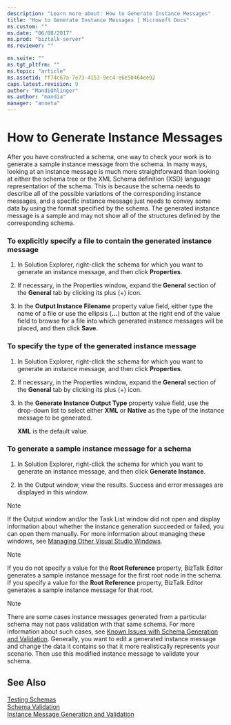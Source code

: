 ```yaml
---
description: "Learn more about: How to Generate Instance Messages"
title: "How to Generate Instance Messages | Microsoft Docs"
ms.custom: ""
ms.date: "06/08/2017"
ms.prod: "biztalk-server"
ms.reviewer: ""

ms.suite: ""
ms.tgt_pltfrm: ""
ms.topic: "article"
ms.assetid: ff74c67a-7e73-4153-9ec4-e6e50464ee92
caps.latest.revision: 9
author: "MandiOhlinger"
ms.author: "mandia"
manager: "anneta"
---
```

# How to Generate Instance Messages
After you have constructed a schema, one way to check your work is to generate a sample instance message from the schema. In many ways, looking at an instance message is much more straightforward than looking at either the schema tree or the XML Schema definition (XSD) language representation of the schema. This is because the schema needs to describe all of the possible variations of the corresponding instance messages, and a specific instance message just needs to convey some data by using the format specified by the schema. The generated instance message is a sample and may not show all of the structures defined by the corresponding schema.  
  
### To explicitly specify a file to contain the generated instance message  
  
1.  In Solution Explorer, right-click the schema for which you want to generate an instance message, and then click **Properties**.  
  
2.  If necessary, in the Properties window, expand the **General** section of the **General** tab by clicking its plus (+) icon.  
  
3.  In the **Output Instance Filename** property value field, either type the name of a file or use the ellipsis (**...**) button at the right end of the value field to browse for a file into which generated instance messages will be placed, and then click **Save**.  
  
### To specify the type of the generated instance message  
  
1.  In Solution Explorer, right-click the schema for which you want to generate an instance message, and then click **Properties**.  
  
2.  If necessary, in the Properties window, expand the **General** section of the **General** tab by clicking its plus (+) icon.  
  
3.  In the **Generate Instance Output Type** property value field, use the drop-down list to select either **XML** or **Native** as the type of the instance message to be generated.  
  
     **XML** is the default value.  
  
### To generate a sample instance message for a schema  
  
1.  In Solution Explorer, right-click the schema for which you want to generate an instance message, and then click **Generate Instance**.  
  
2.  In the Output window, view the results. Success and error messages are displayed in this window.  
  
> [!NOTE]
>  If the Output window and/or the Task List window did not open and display information about whether the instance generation succeeded or failed, you can open them manually. For more information about managing these windows, see [Managing Other Visual Studio Windows](../core/how-to-manage-other-visual-studio-windows.md).  
  
> [!NOTE]
>  If you do not specify a value for the **Root Reference** property, BizTalk Editor generates a sample instance message for the first root node in the schema. If you specify a value for the **Root Reference** property, BizTalk Editor generates a sample instance message for that root.  
  
> [!NOTE]
>  There are some cases instance messages generated from a particular schema may not pass validation with that same schema. For more information about such cases, see [Known Issues with Schema Generation and Validation](../core/known-issues-with-schema-generation-and-validation.md). Generally, you want to edit a generated instance message and change the data it contains so that it more realistically represents your scenario. Then use this modified instance message to validate your schema.  
  
## See Also  
 [Testing Schemas](../core/testing-schemas.md)   
 [Schema Validation](../core/schema-validation1.md)   
 [Instance Message Generation and Validation](../core/instance-message-generation-and-validation.md)
